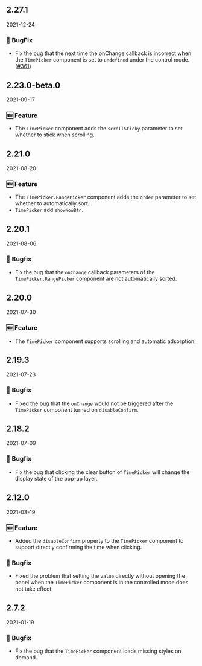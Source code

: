 ## 2.27.1

2021-12-24

### 🐛 BugFix

- Fix the bug that the next time the onChange callback is incorrect when the `TimePicker` component is set to `undefined` under the control mode.([#361](https://github.com/arco-design/arco-design/pull/361))

## 2.23.0-beta.0

2021-09-17

### 🆕 Feature

- The `TimePicker` component adds the `scrollSticky` parameter to set whether to stick when scrolling.

## 2.21.0

2021-08-20

### 🆕 Feature

- The `TimePicker.RangePicker` component adds the `order` parameter to set whether to automatically sort.
- `TimePicker` add `showNowBtn`.

## 2.20.1

2021-08-06

### 🐛 Bugfix

- Fix the bug that the `onChange` callback parameters of the `TimePicker.RangePicker` component are not automatically sorted.



## 2.20.0

2021-07-30

### 🆕 Feature

- The `TimePicker` component supports scrolling and automatic adsorption.

## 2.19.3

2021-07-23

### 🐛 Bugfix

- Fixed the bug that the `onChange` would not be triggered after the `TimePicker` component turned on `disableConfirm`.

## 2.18.2

2021-07-09

### 🐛 Bugfix

- Fix the bug that clicking the clear button of `TimePicker` will change the display state of the pop-up layer.

## 2.12.0

2021-03-19

### 🆕 Feature

- Added the `disableConfirm` property to the `TimePicker` component to support directly confirming the time when clicking.

### 🐛 Bugfix

- Fixed the problem that setting the `value` directly without opening the panel when the `TimePicker` component is in the controlled mode does not take effect.

## 2.7.2

2021-01-19

### 🐛 Bugfix

- Fix the bug that the `TimePicker` component loads missing styles on demand.



